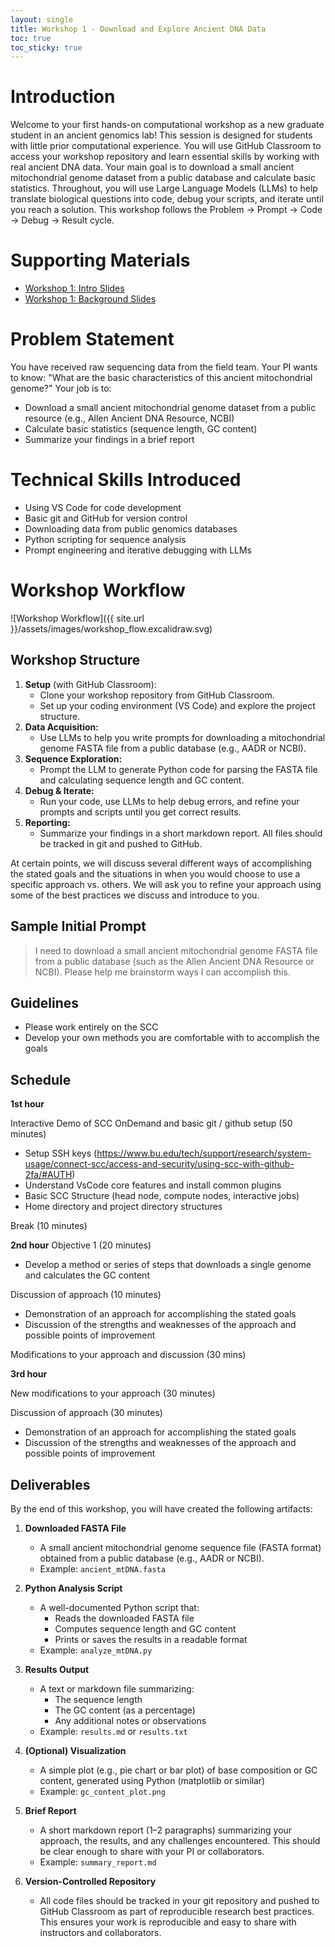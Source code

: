 ```yaml
---
layout: single
title: Workshop 1 - Download and Explore Ancient DNA Data
toc: true
toc_sticky: true
---
```


# Introduction
Welcome to your first hands-on computational workshop as a new graduate student in an ancient genomics lab! This session is designed for students with little prior computational experience. You will use GitHub Classroom to access your workshop repository and learn essential skills by working with real ancient DNA data. Your main goal is to download a small ancient mitochondrial genome dataset from a public database and calculate basic statistics. Throughout, you will use Large Language Models (LLMs) to help translate biological questions into code, debug your scripts, and iterate until you reach a solution. This workshop follows the Problem → Prompt → Code → Debug → Result cycle.

# Supporting Materials
- [Workshop 1: Intro Slides](../workshop_1_introduction_slides/index.html)
- [Workshop 1: Background Slides](../workshop_1_background_slides/index.html)

# Problem Statement
You have received raw sequencing data from the field team. Your PI wants to know: "What are the basic characteristics of this ancient mitochondrial genome?" Your job is to:
- Download a small ancient mitochondrial genome dataset from a public resource (e.g., Allen Ancient DNA Resource, NCBI)
- Calculate basic statistics (sequence length, GC content)
- Summarize your findings in a brief report

# Technical Skills Introduced
- Using VS Code for code development
- Basic git and GitHub for version control
- Downloading data from public genomics databases
- Python scripting for sequence analysis
- Prompt engineering and iterative debugging with LLMs

# Workshop Workflow

![Workshop Workflow]({{ site.url }}/assets/images/workshop_flow.excalidraw.svg)

## Workshop Structure
1. **Setup** (with GitHub Classroom):
   - Clone your workshop repository from GitHub Classroom.
   - Set up your coding environment (VS Code) and explore the project structure.
2. **Data Acquisition:**
   - Use LLMs to help you write prompts for downloading a mitochondrial genome FASTA file from a public database (e.g., AADR or NCBI).
3. **Sequence Exploration:**
   - Prompt the LLM to generate Python code for parsing the FASTA file and calculating sequence length and GC content.
4. **Debug & Iterate:**
   - Run your code, use LLMs to help debug errors, and refine your prompts and scripts until you get correct results.
5. **Reporting:**
   - Summarize your findings in a short markdown report. All files should be tracked in git and pushed to GitHub.

At certain points, we will discuss several different ways of accomplishing the stated goals and the situations in when you would choose
to use a specific approach vs. others. We will ask you to refine your approach using some of the best practices we discuss and introduce
to you. 


## Sample Initial Prompt

> I need to download a small ancient mitochondrial genome FASTA file from a public database (such as the Allen Ancient DNA Resource or NCBI). Please help me brainstorm ways I can accomplish this.

## Guidelines
   - Please work entirely on the SCC
   - Develop your own methods you are comfortable with to accomplish the goals

## Schedule

**1st hour**

Interactive Demo of SCC OnDemand and basic git / github setup (50 minutes)
- Setup SSH keys (https://www.bu.edu/tech/support/research/system-usage/connect-scc/access-and-security/using-scc-with-github-2fa/#AUTH)
- Understand VsCode core features and install common plugins
- Basic SCC Structure (head node, compute nodes, interactive jobs)
- Home directory and project directory structures

Break (10 minutes)

**2nd hour**
Objective 1 (20 minutes)
- Develop a method or series of steps that downloads a single genome and calculates the GC content

Discussion of approach (10 minutes)
- Demonstration of an approach for accomplishing the stated goals
- Discussion of the strengths and weaknesses of the approach and possible points of improvement

Modifications to your approach and discussion (30 mins)

**3rd hour**

New modifications to your approach (30 minutes)

Discussion of approach (30 minutes)
- Demonstration of an approach for accomplishing the stated goals
- Discussion of the strengths and weaknesses of the approach and possible points of improvement


## Deliverables
By the end of this workshop, you will have created the following artifacts:

1. **Downloaded FASTA File**
   - A small ancient mitochondrial genome sequence file (FASTA format) obtained from a public database (e.g., AADR or NCBI).
   - Example: `ancient_mtDNA.fasta`

2. **Python Analysis Script**
   - A well-documented Python script that:
     - Reads the downloaded FASTA file
     - Computes sequence length and GC content
     - Prints or saves the results in a readable format
   - Example: `analyze_mtDNA.py`

3. **Results Output**
   - A text or markdown file summarizing:
     - The sequence length
     - The GC content (as a percentage)
     - Any additional notes or observations
   - Example: `results.md` or `results.txt`

4. **(Optional) Visualization**
   - A simple plot (e.g., pie chart or bar plot) of base composition or GC content, generated using Python (matplotlib or similar)
   - Example: `gc_content_plot.png`

5. **Brief Report**
   - A short markdown report (1–2 paragraphs) summarizing your approach, the results, and any challenges encountered. This should be clear enough to share with your PI or collaborators.
   - Example: `summary_report.md`

6. **Version-Controlled Repository**
   - All code files should be tracked in your git repository and pushed to GitHub Classroom as part of reproducible research best practices. This ensures your work is reproducible and easy to share with instructors and collaborators.
